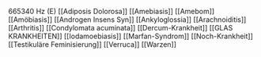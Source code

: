 665340 Hz (E)
[[Adiposis Dolorosa]]
[[Amebiasis]]
[[Amebom]]
[[Amöbiasis]]
[[Androgen Insens Syn]]
[[Ankyloglossia]]
[[Arachnoiditis]]
[[Arthritis]]
[[Condylomata acuminata]]
[[Dercum-Krankheit]]
[[GLAS KRANKHEITEN]]
[[Iodamoebiasis]]
[[Marfan-Syndrom]]
[[Noch-Krankheit]]
[[Testikuläre Feminisierung]]
[[Verruca]]
[[Warzen]]